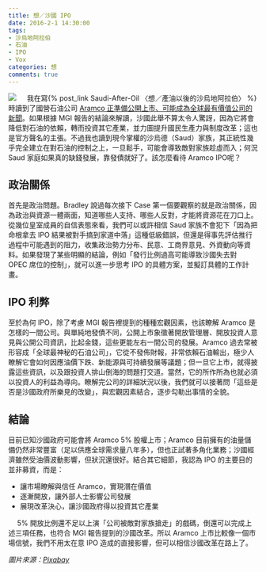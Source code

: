 ```yaml
---
title: 想／沙國 IPO
date: 2016-2-1 14:30:00
tags: 
- 沙烏地阿拉伯
- 石油
- IPO
- Vox
categories: 想
comments: true
---
```

![](cover.jpg)
　
我在寫{% post_link Saudi-After-Oil 〈想／產油以後的沙烏地阿拉伯〉 %}時讀到了國營石油公司 [Aramco 正準備公開上市、可能成為全球最有價值公司的新聞](http://www.vox.com/2016/1/8/10737638/saudi-aramco-ipo)。如果根據 MGI 報告的結論來解讀，沙國此舉不算太令人驚訝，因為它將會降低對石油的依賴，轉而投資其它產業，並力圖提升國民生產力與制度改革；這也是官方聲名的主張。不過我也讀到現今掌權的沙烏德（Saud）家族，其正統性幾乎完全建立在對石油的控制之上，一旦鬆手，可能會導致敵對家族趁虛而入；何況 Saud 家庭如果真的缺錢發展，靠發債就好了。該怎麼看待 Aramco IPO呢？<!--more-->

## 政治關係　
首先是政治問題。Bradley 說過每次接下 Case 第一個要觀察的就是政治關係，因為政治與資源一體兩面，知道哪些人支持、哪些人反對，才能將資源花在刀口上。從幾位皇室成員的自信表態來看，我們可以或許相信 Saud 家族不會犯下「因為把命根拿去 IPO 結果被對手搞到家道中落」這種低級錯誤，但還是得事先評估推行過程中可能遇到的阻力，收集政治勢力分布、民意、工商界意見、外資動向等資料。如果發現了某些明顯的結論，例如「發行比例過高可能導致沙國失去對 OPEC 席位的控制」，就可以進一步思考 IPO 的具體方案，並擬訂具體的工作計畫。

## IPO 利弊　
至於為何 IPO，除了考慮 MGI 報告裡提到的種種宏觀因素，也該瞭解 Aramco 是怎樣的一間公司。與單純地發債不同，公開上市象徵著開放管理層、開放投資人意見與公開公司資訊，比起金錢，這些更能左右一間公司的發展。Aramco 過去常被形容成「全球最神秘的石油公司」，它從不發佈財報，非常依賴石油輸出，極少人瞭解它會如何因應油價下跌、新能源與可持續發展等議題；但一旦它上市，就得披露這些資訊，以及跟投資人排山倒海的問題打交道。當然，它的所作所為也就必須以投資人的利益為導向。瞭解完公司的詳細狀況以後，我們就可以接著問「這些是否是沙國政府所樂見的改變」，與宏觀因素結合，逐步勾勒出事情的全貌。

## 結論
目前已知沙國政府可能會將 Aramco 5% 股權上市；Aramco 目前擁有的油量儲備仍然非常豐富（足以供應全球需求量八年多），但也正試著多角化業務；沙國經濟雖然受油價波動影響，但狀況還很好。結合其它細節，我認為 IPO 的主要目的並非募資，而是：

* 讓市場瞭解與信任 Aramco，實現潛在價值
* 逐漸開放，讓外部人士影響公司發展
* 展現改革決心，讓沙國政府得以投資其它產業

　
5% 開放比例還不足以上演「公司被敵對家族搶走」的戲碼，倒還可以完成上述三項任務，也符合 MGI 報告提到的沙國改革。所以 Aramco 上市比較像一個市場信號，我們不用太在意 IPO 造成的直接影響，但可以相信沙國改革在路上了。

*圖片來源：[Pixabay](https://pixabay.com)*